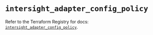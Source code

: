 # `intersight_adapter_config_policy`

Refer to the Terraform Registry for docs: [`intersight_adapter_config_policy`](https://registry.terraform.io/providers/ciscodevnet/intersight/1.0.71/docs/resources/adapter_config_policy).
